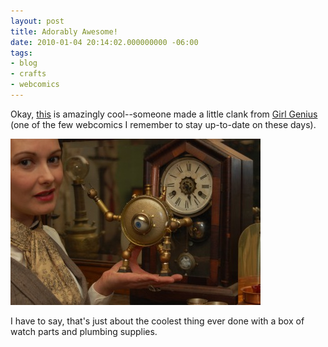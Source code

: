 ```yaml
---
layout: post
title: Adorably Awesome!
date: 2010-01-04 20:14:02.000000000 -06:00
tags:
- blog
- crafts
- webcomics
---
```

Okay, <a href="http://brute-force.livejournal.com/130520.html">this</a> is amazingly cool--someone made a little clank from <a href="http://www.girlgeniusonline.com/comic.php">Girl Genius</a> (one of the few webcomics I remember to stay up-to-date on these days).

<a href="http://brute-force.livejournal.com/130520.html"><img src="/uploads/2010/01/00043gs7.jpg" /></a>

I have to say, that's just about the coolest thing ever done with a box of watch parts and plumbing supplies.
